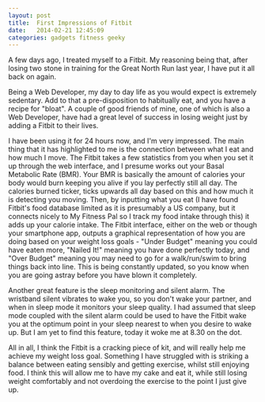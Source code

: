 ```yaml
---
layout: post
title:  First Impressions of Fitbit
date:   2014-02-21 12:45:09
categories: gadgets fitness geeky
---
```


A few days ago, I treated myself to a Fitbit. My reasoning being that, after losing two stone in training for the Great North Run last year, I have put it all back on again.

Being a Web Developer, my day to day life as you would expect is extremely sedentary. Add to that a pre-disposition to habitually eat, and you have a recipe for "bloat". A couple of good friends of mine, one of which is also a Web Developer, have had a great level of success in losing weight just by adding a Fitbit to their lives.

I have been using it for 24 hours now, and I'm very impressed. The main thing that it has highlighted to me is the connection between what I eat and how much I move. The Fitbit takes a few statistics from you when you set it up through the web interface, and I presume works out your Basal Metabolic Rate (BMR). Your BMR is basically the amount of calories your body would burn keeping you alive if you lay perfectly still all day. The calories burned ticker, ticks upwards all day based on this and how much it is detecting you moving. Then, by inputting what you eat (I have found Fitbit's food database limited as it is presumably a US company, but it connects nicely to My Fitness Pal so I track my food intake through this) it adds up your calorie intake. The Fitbit interface, either on the web or though your smartphone app, outputs a graphical representation of how you are doing based on your weight loss goals - "Under Budget" meaning you could have eaten more, "Nailed It!" meaning you have done perfectly today, and "Over Budget" meaning you may need to go for a walk/run/swim to bring things back into line. This is being constantly updated, so you know when you are going astray before you have blown it completely.

Another great feature is the sleep monitoring and silent alarm. The wristband silent vibrates to wake you, so you don't wake your partner, and when in sleep mode it monitors your sleep quality. I had assumed that sleep mode coupled with the silent alarm could be used to have the Fitbit wake you at the optimum point in your sleep nearest to when you desire to wake up. But I am yet to find this feature, today it woke me at 8.30 on the dot.

All in all, I think the Fitbit is a cracking piece of kit, and will really help me achieve my weight loss goal. Something I have struggled with is striking a balance between eating sensibly and getting exercise, whilst still enjoying food. I think this will allow me to have my cake and eat it, while still losing weight comfortably and not overdoing the exercise to the point I just give up.